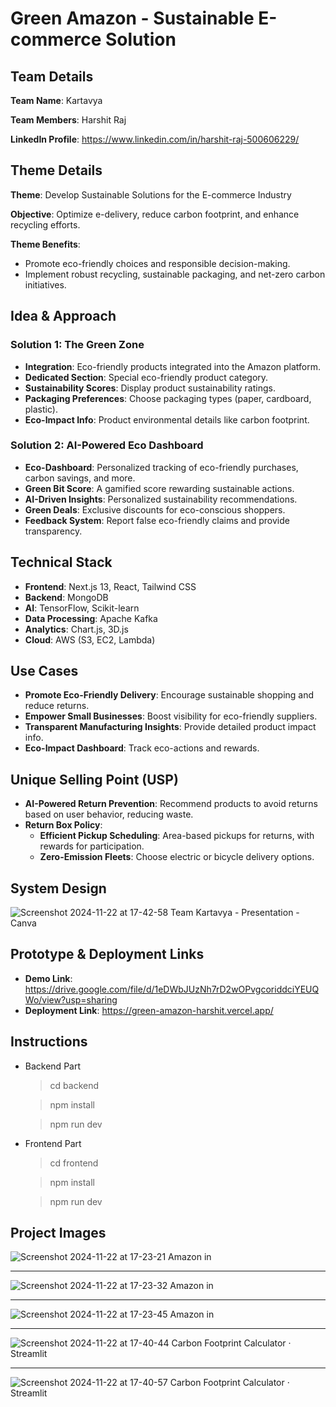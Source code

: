 # Green Amazon - Sustainable E-commerce Solution

## Team Details
**Team Name**: Kartavya

**Team Members**: Harshit Raj

**LinkedIn Profile**: https://www.linkedin.com/in/harshit-raj-500606229/

## Theme Details
**Theme**: Develop Sustainable Solutions for the E-commerce Industry  

**Objective**: Optimize e-delivery, reduce carbon footprint, and enhance recycling efforts.  

**Theme Benefits**:
- Promote eco-friendly choices and responsible decision-making.
- Implement robust recycling, sustainable packaging, and net-zero carbon initiatives.

## Idea & Approach
### Solution 1: The Green Zone
- **Integration**: Eco-friendly products integrated into the Amazon platform.
- **Dedicated Section**: Special eco-friendly product category.
- **Sustainability Scores**: Display product sustainability ratings.
- **Packaging Preferences**: Choose packaging types (paper, cardboard, plastic).
- **Eco-Impact Info**: Product environmental details like carbon footprint.

### Solution 2: AI-Powered Eco Dashboard
- **Eco-Dashboard**: Personalized tracking of eco-friendly purchases, carbon savings, and more.
- **Green Bit Score**: A gamified score rewarding sustainable actions.
- **AI-Driven Insights**: Personalized sustainability recommendations.
- **Green Deals**: Exclusive discounts for eco-conscious shoppers.
- **Feedback System**: Report false eco-friendly claims and provide transparency.

## Technical Stack
- **Frontend**: Next.js 13, React, Tailwind CSS
- **Backend**: MongoDB
- **AI**: TensorFlow, Scikit-learn
- **Data Processing**: Apache Kafka
- **Analytics**: Chart.js, 3D.js
- **Cloud**: AWS (S3, EC2, Lambda)

## Use Cases
- **Promote Eco-Friendly Delivery**: Encourage sustainable shopping and reduce returns.
- **Empower Small Businesses**: Boost visibility for eco-friendly suppliers.
- **Transparent Manufacturing Insights**: Provide detailed product impact info.
- **Eco-Impact Dashboard**: Track eco-actions and rewards.

## Unique Selling Point (USP)
- **AI-Powered Return Prevention**: Recommend products to avoid returns based on user behavior, reducing waste.
- **Return Box Policy**:
  - **Efficient Pickup Scheduling**: Area-based pickups for returns, with rewards for participation.
  - **Zero-Emission Fleets**: Choose electric or bicycle delivery options.

## System Design 
![Screenshot 2024-11-22 at 17-42-58 Team Kartavya - Presentation - Canva](https://github.com/user-attachments/assets/c97a0c22-7ded-4464-8965-f4fe5692ab3b)


## Prototype & Deployment Links
- **Demo Link**: https://drive.google.com/file/d/1eDWbJUzNh7rD2wOPvgcoriddciYEUQWo/view?usp=sharing
- **Deployment Link**: https://green-amazon-harshit.vercel.app/

## Instructions
* Backend Part
  > cd backend
  
  >npm install
  
  > npm run dev

* Frontend Part
  > cd frontend
  
  >npm install
  
  > npm run dev

## Project Images
![Screenshot 2024-11-22 at 17-23-21 Amazon in](https://github.com/user-attachments/assets/d0098e59-d059-4308-8333-4c3902150097)

<hr>

![Screenshot 2024-11-22 at 17-23-32 Amazon in](https://github.com/user-attachments/assets/756b5fdd-8168-42c8-bab4-dbfe6941857a)

<hr>

![Screenshot 2024-11-22 at 17-23-45 Amazon in](https://github.com/user-attachments/assets/257ac197-f88a-4d0e-a75c-85cddf60480c)

<hr>

![Screenshot 2024-11-22 at 17-40-44 Carbon Footprint Calculator · Streamlit](https://github.com/user-attachments/assets/2749c42e-3872-49b5-82a5-11ad7fc43e35)

<hr>

![Screenshot 2024-11-22 at 17-40-57 Carbon Footprint Calculator · Streamlit](https://github.com/user-attachments/assets/27246453-8396-492f-804b-59c014c7fbf5)

